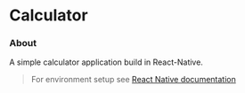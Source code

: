 # Calculator
### About
A simple calculator application build in React-Native.
> For environment setup see [React Native documentation](https://reactnative.dev/docs/environment-setup)
